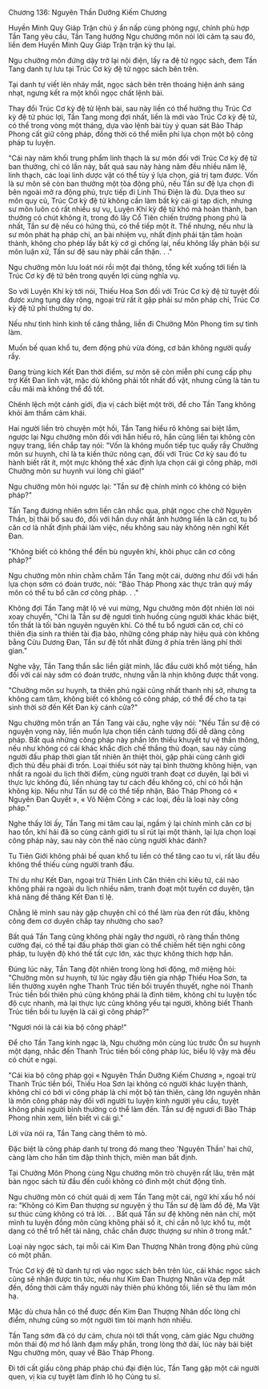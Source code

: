 




Chương 136: Nguyên Thần Dưỡng Kiếm Chương


Huyền Minh Quy Giáp Trận chú ý ẩn nấp cùng phòng ngự, chính phù hợp Tần Tang yêu cầu, Tần Tang hướng Ngu chưởng môn nói lời cảm tạ sau đó, liền đem Huyền Minh Quy Giáp Trận trận kỳ thu lại.

Ngu chưởng môn đứng dậy trở lại nội điện, lấy ra đệ tử ngọc sách, đem Tần Tang danh tự lưu tại Trúc Cơ kỳ đệ tử ngọc sách bên trên.

Tại danh tự viết lên nháy mắt, ngọc sách bên trên thoáng hiện ánh sáng nhạt, ngưng kết ra một khối ngọc chất lệnh bài.

Thay đổi Trúc Cơ kỳ đệ tử lệnh bài, sau này liền có thể hưởng thụ Trúc Cơ kỳ đệ tử phúc lợi, Tần Tang mong đợi nhất, liền là mới vào Trúc Cơ kỳ đệ tử, có thể trong vòng một tháng, dựa vào lệnh bài tùy ý quan sát Bảo Tháp Phong cất giữ công pháp, đồng thời có thể miễn phí lựa chọn một bộ công pháp tu luyện.

"Cái này năm khối trung phẩm linh thạch là sư môn đối với Trúc Cơ kỳ đệ tử ban thưởng, chỉ có lần này, bất quá sau này hàng năm đều nhiều năm lệ, linh thạch, các loại linh dược vật có thể tùy ý lựa chọn, giá trị tạm được. Vốn là sư môn sẽ còn ban thưởng một tòa động phủ, nếu Tần sư đệ lựa chọn đi bên ngoài mở ra động phủ, trực tiếp đi Linh Thú Điện là đủ. Dựa theo sư môn quy củ, Trúc Cơ kỳ đệ tử không cần làm bất kỳ cái gì tạp dịch, nhưng sư môn luôn có rất nhiều sự vụ, Luyện Khí kỳ đệ tử khó mà hoàn thành, ban thưởng có chút không ít, trong đó lấy Cổ Tiên chiến trường phong phú là nhất, Tần sư đệ nếu có hứng thú, có thể tiếp một ít. Thế nhưng, nếu như là sư môn phát hạ pháp chỉ, an bài nhiệm vụ, nhất định phải tận tâm hoàn thành, không cho phép lấy bất kỳ cớ gì chống lại, nếu không lấy phản bội sư môn luận xử, Tần sư đệ sau này phải cẩn thận. . ."

Ngu chưởng môn lưu loát nói rồi một đại thông, tổng kết xuống tới liền là Trúc Cơ kỳ đệ tử bên trong quyền lợi cùng nghĩa vụ.

So với Luyện Khí kỳ tới nói, Thiếu Hoa Sơn đối với Trúc Cơ kỳ đệ tử tuyệt đối được xưng tụng dày rộng, ngoại trừ rất ít gặp phải sư môn pháp chỉ, Trúc Cơ kỳ đệ tử phi thường tự do.

Nếu như tình hình kinh tế căng thẳng, liền đi Chưởng Môn Phong tìm sự tình làm.

Muốn bế quan khổ tu, đem động phủ vừa đóng, cơ bản không người quấy rầy.

Đang trùng kích Kết Đan thời điểm, sư môn sẽ còn miễn phí cung cấp phụ trợ Kết Đan linh vật, mặc dù không phải tốt nhất đồ vật, nhưng cũng là tán tu cầu mãi mà không thể đồ tốt.

Chênh lệch một cảnh giới, địa vị cách biệt một trời, để cho Tần Tang không khỏi âm thầm cảm khái.

Hai người liền trò chuyện một hồi, Tần Tang hiểu rõ không sai biệt lắm, ngược lại Ngu chưởng môn đối với hắn hiểu rõ, hắn cũng liền tại không còn ngụy trang, liền chắp tay nói: "Vốn là không muốn tiếp tục quấy rầy Chưởng môn sư huynh, chỉ là ta kiến thức nông cạn, đối với Trúc Cơ kỳ sau đó tu hành biết rất ít, một mực không thể xác định lựa chọn cái gì công pháp, mời Chưởng môn sư huynh vui lòng chỉ giáo!"

Ngu chưởng môn hỏi ngược lại: "Tần sư đệ chính mình có không có biện pháp?"

Tần Tang đương nhiên sớm liền cân nhắc qua, phật ngọc che chở Nguyên Thần, bị thải bổ sau đó, đối với hắn duy nhất ảnh hưởng liền là căn cơ, tu bổ căn cơ là nhất định phải làm việc, nếu không sau này không nên nghĩ Kết Đan.

"Không biết có không thể đền bù nguyên khí, khôi phục căn cơ công pháp?"

Ngu chưởng môn nhìn chằm chằm Tần Tang một cái, dường như đối với hắn lựa chọn sớm có đoán trước, nói: "Bảo Tháp Phong xác thực trân quý mấy môn có thể tu bổ căn cơ công pháp. . ."

Không đợi Tần Tang mặt lộ vẻ vui mừng, Ngu chưởng môn đột nhiên lời nói xoay chuyển, "Chỉ là Tần sư đệ ngươi tình huống cùng người khác khác biệt, tổn thất là tối bản nguyên nguyên khí. Có thể tu bổ ngươi căn cơ, chỉ có thiên địa sinh ra thiên tài địa bảo, những công pháp này hiệu quả còn không bằng Cửu Dương Đan, Tần sư đệ tốt nhất đừng ở phía trên lãng phí thời gian."

Nghe vậy, Tần Tang thần sắc liền giật mình, lắc đầu cười khổ một tiếng, hắn đối với cái này sớm có đoán trước, nhưng vẫn là nhịn không được thất vọng.

"Chưởng môn sư huynh, ta thiên phú ngài cũng nhất thanh nhị sở, nhưng ta không cam tâm, không biết có không có công pháp, có thể để cho ta tại sinh thời sờ đến Kết Đan kỳ cánh cửa?"

Ngu chưởng môn trấn an Tần Tang vài câu, nghe vậy nói: "Nếu Tần sư đệ có nguyện vọng này, liền muốn lựa chọn tiến cảnh tương đối dễ dàng công pháp. Bất quá những công pháp này phần lớn thiếu khuyết tự vệ thần thông, nếu như không có cái khác khắc địch chế thắng thủ đoạn, sau này cùng người đấu pháp thời gian tất nhiên ăn thiệt thòi, gặp phải cùng cảnh giới địch thủ đều phải đi trốn. Loại thiếu sót này tại bình thường không hiện, vạn nhất ra ngoài du lịch thời điểm, cùng người tranh đoạt cơ duyên, lại bởi vì thực lực không đủ, liền nhúng tay tư cách đều không có, chỉ có hối hận không kịp. Nếu như Tần sư đệ có thể tiếp nhận, Bảo Tháp Phong có « Nguyên Đan Quyết », « Vô Niệm Công » các loại, đều là loại này công pháp."

Nghe thấy lời ấy, Tần Tang mi tâm cau lại, ngầm ỷ lại chính mình căn cơ bị hao tổn, khí hải đã so cùng cảnh giới tu sĩ rút lại một thành, lại lựa chọn loại công pháp này, sau này còn thế nào cùng người khác đánh?

Tu Tiên Giới không phải bế quan khổ tu liền có thể tăng cao tu vi, rất lâu đều không thể thiếu cùng người tranh đấu.

Thí dụ như Kết Đan, ngoại trừ Thiên Linh Căn thiên chi kiêu tử, cái nào không phải ra ngoài du lịch nhiều năm, tranh đoạt một tuyến cơ duyên, tận khả năng đề thăng Kết Đan tỉ lệ.

Chẳng lẽ mình sau này gặp chuyện chỉ có thể làm rùa đen rút đầu, không công đem cơ duyên chắp tay nhường cho sao?

Bất quá Tần Tang cũng không phải ngây thơ người, rõ ràng thần thông cường đại, có thể tại đấu pháp thời gian có thể chiếm hết tiện nghi công pháp, tu luyện độ khó thế tất cực lớn, xác thực không thích hợp hắn.

Đúng lúc này, Tần Tang đột nhiên trong lòng hơi động, mở miệng hỏi: "Chưởng môn sư huynh, từ lúc ngày đầu tiên gia nhập Thiếu Hoa Sơn, ta liền thường xuyên nghe Thanh Trúc tiền bối truyền thuyết, nghe nói Thanh Trúc tiền bối thiên phú cũng không phải là đỉnh tiêm, không chỉ tu luyện tốc độ cực nhanh, mà lại thực lực cũng không yếu tại người, không biết Thanh Trúc tiền bối tu luyện là cái gì công pháp?"

"Ngươi nói là cái kia bộ công pháp!"

Để cho Tần Tang kinh ngạc là, Ngu chưởng môn cùng lúc trước Ôn sư huynh một dạng, nhắc đến Thanh Trúc tiền bối công pháp lúc, biểu lộ vậy mà đều có chút e ngại.

"Cái kia bộ công pháp gọi « Nguyên Thần Dưỡng Kiếm Chương », ngoại trừ Thanh Trúc tiền bối, Thiếu Hoa Sơn lại không có người khác luyện thành, không chỉ có bởi vì công pháp là chỉ một bộ tàn thiên, càng lớn nguyên nhân là môn công pháp này đối với người tu luyện kinh người yêu cầu, tuyệt không phải người bình thường có thể làm đến. Tần sư đệ ngươi đi Bảo Tháp Phong nhìn xem, liền biết vì cái gì."

Lời vừa nói ra, Tần Tang càng thêm tò mò.

Đặc biệt là công pháp danh tự trong đó mang theo 'Nguyên Thần' hai chữ, càng làm cho hắn tim đập thình thịch, miên man bất định.

Tại Chưởng Môn Phong cùng Ngu chưởng môn trò chuyện rất lâu, trên mặt bàn ngọc sách từ đầu đến cuối không có đinh một chút động tĩnh.

Ngu chưởng môn có chút quái dị xem Tần Tang một cái, ngữ khí xấu hổ nói ra: "Không có Kim Đan thượng sư nguyện ý thu Tần sư đệ làm đồ đệ, Ma Vật sư thúc cũng không có trả lời. . . Bất quá Tần sư đệ không nên nản chí, một mình tu luyện đồng môn cũng không phải số ít, chỉ cần nỗ lực khổ tu, một dạng có thể trổ hết tài năng, chắc chắn được thượng sư nhìn ở trong mắt."

Loại này ngọc sách, tại mỗi cái Kim Đan Thượng Nhân trong động phủ cũng có một phần.

Trúc Cơ kỳ đệ tử danh tự rơi vào ngọc sách bên trên lúc, cái khác ngọc sách cũng sẽ nhận được tin tức, nếu như Kim Đan Thượng Nhân vừa đẹp mắt đến, đồng thời cảm thấy người này thiên phú không tồi, liền sẽ thu làm môn hạ.

Mặc dù chưa hẳn có thể được đến Kim Đan Thượng Nhân dốc lòng chỉ điểm, nhưng cũng so một người tìm tòi mạnh hơn nhiều.

Tần Tang sớm đã có dự cảm, chưa nói tới thất vọng, cảm giác Ngu chưởng môn thái độ mơ hồ lãnh đạm mấy phần, trong lòng thở dài, lúc này bái biệt Ngu chưởng môn, quay về Bảo Tháp Phong.

Đi tới cất giấu công pháp pháp chú đại điện lúc, Tần Tang gặp một cái người quen, vị kia cự tuyệt làm đỉnh lô họ Củng tu sĩ.




